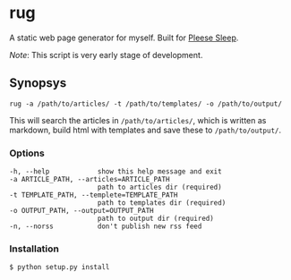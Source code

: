 # rug

A static web page generator for myself. Built for [Pleese Sleep](http://please-sleep.cou929.nu/).

*Note*: This script is very early stage of development.

## Synopsys

    rug -a /path/to/articles/ -t /path/to/templates/ -o /path/to/output/

This will search the articles in `/path/to/articles/`, which is written as markdown, build html with templates and save these to `/path/to/output/`.

### Options

    -h, --help            show this help message and exit
    -a ARTICLE_PATH, --articles=ARTICLE_PATH
                          path to articles dir (required)
    -t TEMPLATE_PATH, --templete=TEMPLATE_PATH
                          path to templates dir (required)
    -o OUTPUT_PATH, --output=OUTPUT_PATH
                          path to output dir (required)
    -n, --norss           don't publish new rss feed

### Installation

    $ python setup.py install

